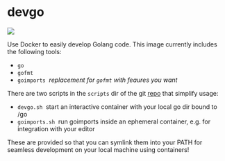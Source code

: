 # devgo

[![](https://badge.imagelayers.io/ryanbarry/devgo:latest.svg)](https://imagelayers.io/?images=ryanbarry/devgo:latest 'Get your own badge on imagelayers.io')

Use Docker to easily develop Golang code. This image currently includes the following tools:

* `go`
* `gofmt`
* `goimports` ­ _replacement for `gofmt` with feaures you want_

There are two scripts in the `scripts` dir of the git [repo](https://github.com/ryanbarry/pier) that simplify usage:

* `devgo.sh` ­ start an interactive container with your local go dir bound to /go
* `goimports.sh` ­ run goimports inside an ephemeral container, e.g. for integration with your editor

These are provided so that you can symlink them into your PATH for seamless development on your local machine using containers!
